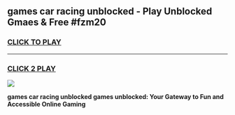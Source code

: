 
## games car racing unblocked - Play Unblocked Gmaes & Free #fzm20
<h3>
<a href="https://news.freeplayer.one?title=games_car_racing_unblocked&ref=26F">CLICK TO PLAY</a></h3>
<hr>

<h3>
<a href="https://news.freeplayer.one?title=games_car_racing_unblocked&ref=26F">CLICK 2 PLAY</a>
  
</h3>

<a href="https://news.freeplayer.one?title=games_car_racing_unblocked&ref=26F/"><img src="https://clearcache.store/games.png"></a>


**games car racing unblocked games unblocked: Your Gateway to Fun and Accessible Online Gaming**
